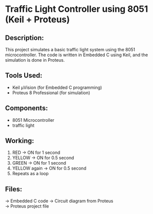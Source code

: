 # Traffic Light Controller using 8051 (Keil + Proteus)

## Description:
This project simulates a basic traffic light system using the 8051 microcontroller. The code is written in Embedded C using Keil, and the simulation is done in Proteus.

## Tools Used:
- Keil µVision (for Embedded C programming)
- Proteus 8 Professional (for simulation)

## Components:
- 8051 Microcontroller
- traffic light

## Working:
1. RED → ON for 1 second  
2. YELLOW → ON for 0.5 second  
3. GREEN → ON for 1 second  
4. YELLOW again → ON for 0.5 second  
5. Repeats as a loop

## Files:
  → Embedded C code
  → Circuit diagram from Proteus  
  → Proteus project file

